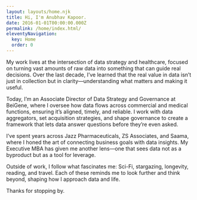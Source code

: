 ```yaml
---
layout: layouts/home.njk
title: Hi, I'm Anubhav Kapoor.
date: 2016-01-01T00:00:00.000Z
permalink: /home/index.html/
eleventyNavigation:
  key: Home
  order: 0
---
```

My work lives at the intersection of data strategy and healthcare, focused on turning vast amounts of raw data into something that can guide real decisions. Over the last decade, I’ve learned that the real value in data isn’t just in collection but in clarity—understanding what matters and making it useful.

Today, I’m an Associate Director of Data Strategy and Governance at BeiGene, where I oversee how data flows across commercial and medical functions, ensuring it’s aligned, timely, and reliable. I work with data aggregators, set acquisition strategies, and shape governance to create a framework that lets data answer questions before they’re even asked.

I’ve spent years across Jazz Pharmaceuticals, ZS Associates, and Saama, where I honed the art of connecting business goals with data insights. My Executive MBA has given me another lens—one that sees data not as a byproduct but as a tool for leverage.

Outside of work, I follow what fascinates me: Sci-Fi, stargazing, longevity, reading, and travel. Each of these reminds me to look further and think beyond, shaping how I approach data and life.

Thanks for stopping by.
